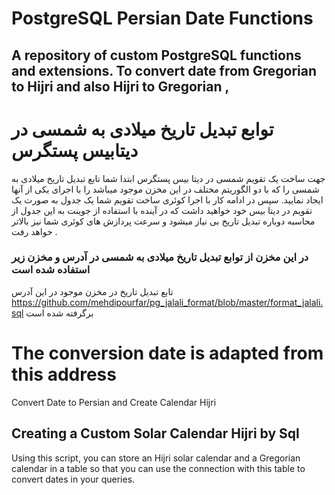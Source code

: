 # PostgreSQL Persian Date Functions

## A repository of custom PostgreSQL functions and extensions. To convert date from Gregorian to Hijri and also Hijri  to Gregorian ,


# توابع تبدیل تاریخ میلادی به شمسی در دیتابیس پستگرس

جهت ساخت یک تقویم شمسی در دیتا بیس پستگرس ابتدا شما تابع تبدیل تاریخ میلادی به شمسی را که با دو الگوریتم مختلف در این مخزن موجود میباشد را با اجرای یکی از آنها ایجاد نمایید. سپس در ادامه کار با اجرا کوئری ساخت تقویم شما یک جدول به صورت یک تقویم در دیتا بیس خود خواهید داشت که در آینده با استفاده از جوینت به این جدول از محاسبه دوباره تبدیل تاریخ بی نیاز میشود و سرعت پردازش های کوئری شما نیز بالاتر خواهد رفت .


### در این مخزن از توابع تبدیل تاریخ میلادی به شمسی در آدرس و مخزن زیر استفاده شده است

 تابع تبدیل تاریخ در مخزن موجود در این آدرس   https://github.com/mehdipourfar/pg_jalali_format/blob/master/format_jalali.sql  برگرفته شده است



# The conversion date is adapted from this address
Convert Date to Persian and Create Calendar Hijri


## Creating a Custom Solar Calendar Hijri by Sql 
Using this script, you can store an Hijri solar calendar and a Gregorian calendar in a table so that you can use the connection with this table to convert dates in your queries.








